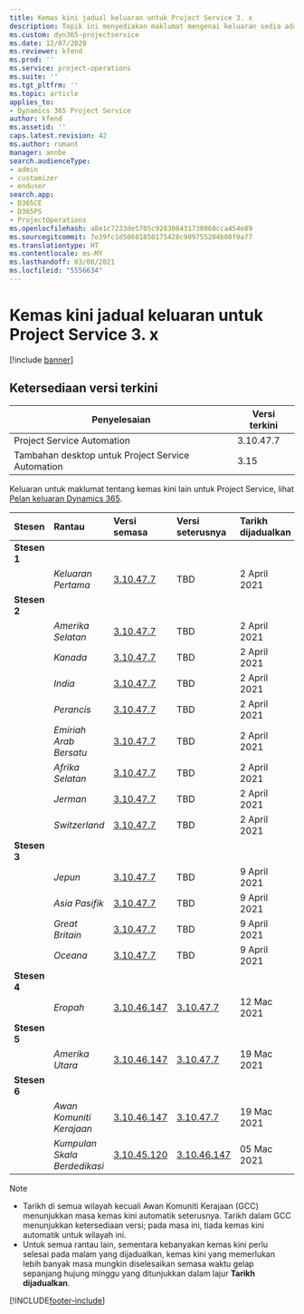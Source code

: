 ```yaml
---
title: Kemas kini jadual keluaran untuk Project Service 3. x
description: Topik ini menyediakan maklumat mengenai keluaran sedia ada dan akan datang bagi Dynamics 365 Project Service Automation.
ms.custom: dyn365-projectservice
ms.date: 12/07/2020
ms.reviewer: kfend
ms.prod: ''
ms.service: project-operations
ms.suite: ''
ms.tgt_pltfrm: ''
ms.topic: article
applies_to:
- Dynamics 365 Project Service
author: kfend
ms.assetid: ''
caps.latest.revision: 42
ms.author: rumant
manager: annbe
search.audienceType:
- admin
- customizer
- enduser
search.app:
- D365CE
- D365PS
- ProjectOperations
ms.openlocfilehash: a8e1c7233de5705c928308431738060cca454e89
ms.sourcegitcommit: 7e39fc1d50681850175428c909755204b08f0a77
ms.translationtype: HT
ms.contentlocale: ms-MY
ms.lasthandoff: 03/08/2021
ms.locfileid: "5556634"
---
```

# <a name="update-release-schedule-for-project-service-3x"></a>Kemas kini jadual keluaran untuk Project Service 3. x

[!include [banner](../includes/psa-now-project-operations.md)]

## <a name="latest-version-availability"></a>Ketersediaan versi terkini

| Penyelesaian  | Versi terkini |
|-------|----|
| Project Service Automation    | 3.10.47.7 |
| Tambahan desktop untuk Project Service Automation                | 3.15          |

Keluaran untuk maklumat tentang kemas kini lain untuk Project Service, lihat [Pelan keluaran Dynamics 365](https://docs.microsoft.com/dynamics365/release-plans/). 

| Stesen  | Rantau | Versi semasa | Versi seterusnya |  Tarikh dijadualkan
| :---   | :---   | :---   | :---   |:---   |         
|<strong>Stesen 1</strong> | |  |  | |
| | <i>Keluaran Pertama</i> | [3.10.47.7](whats-new-ur-29.md) | TBD | 2 April 2021
|<strong>Stesen 2</strong> | |  |  | |
| | <i>Amerika Selatan</i> | [3.10.47.7](whats-new-ur-29.md) | TBD | 2 April 2021
| | <i>Kanada</i> | [3.10.47.7](whats-new-ur-29.md) | TBD | 2 April 2021
| | <i>India</i> | [3.10.47.7](whats-new-ur-29.md) | TBD | 2 April 2021
| | <i>Perancis</i> | [3.10.47.7](whats-new-ur-29.md) | TBD | 2 April 2021
| | <i>Emiriah Arab Bersatu</i> | [3.10.47.7](whats-new-ur-29.md) | TBD | 2 April 2021
| | <i>Afrika Selatan</i> | [3.10.47.7](whats-new-ur-29.md) | TBD | 2 April 2021
| | <i>Jerman</i> | [3.10.47.7](whats-new-ur-29.md) | TBD | 2 April 2021
| | <i>Switzerland</i> | [3.10.47.7](whats-new-ur-29.md) | TBD | 2 April 2021
|<strong>Stesen 3</strong> | |  |  | |
| | <i>Jepun</i> | [3.10.47.7](whats-new-ur-29.md) | TBD | 9 April 2021
| | <i>Asia Pasifik</i> | [3.10.47.7](whats-new-ur-29.md) | TBD | 9 April 2021
| | <i>Great Britain</i> | [3.10.47.7](whats-new-ur-29.md) | TBD | 9 April 2021
| | <i>Oceana</i> | [3.10.47.7](whats-new-ur-29.md) | TBD | 9 April 2021
|<strong>Stesen 4</strong> | |  |  | |
| | <i>Eropah</i> | [3.10.46.147](whats-new-ur-28-6.md) | [3.10.47.7](whats-new-ur-29.md) | 12 Mac 2021
|<strong>Stesen 5</strong> | |  |  | |
| | <i>Amerika Utara</i> | [3.10.46.147](whats-new-ur-28-6.md) | [3.10.47.7](whats-new-ur-29.md) | 19 Mac 2021
|<strong>Stesen 6</strong> | |  |  | |
| | <i>Awan Komuniti Kerajaan</i> | [3.10.46.147](whats-new-ur-28-6.md) | [3.10.47.7](whats-new-ur-29.md) | 19 Mac 2021
| | <i>Kumpulan Skala Berdedikasi</i> | [3.10.45.120](whats-new-ur-27-6.md) | [3.10.46.147](whats-new-ur-28-6.md) | 05 Mac 2021

>[!Note]
> - Tarikh di semua wilayah kecuali Awan Komuniti Kerajaan (GCC) menunjukkan masa kemas kini automatik seterusnya. Tarikh dalam GCC menunjukkan ketersediaan versi; pada masa ini, tiada kemas kini automatik untuk wilayah ini.
> - Untuk semua rantau lain, sementara kebanyakan kemas kini perlu selesai pada malam yang dijadualkan, kemas kini yang memerlukan lebih banyak masa mungkin diselesaikan semasa waktu gelap sepanjang hujung minggu yang ditunjukkan dalam lajur **Tarikh dijadualkan**.


[!INCLUDE[footer-include](../includes/footer-banner.md)]
